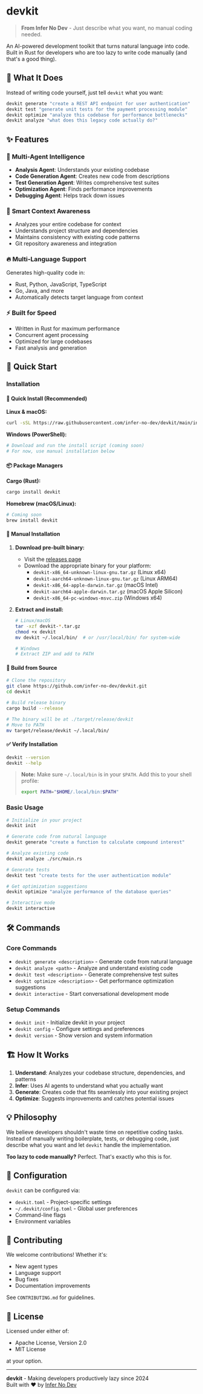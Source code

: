 # devkit

> **From Infer No Dev** - Just describe what you want, no manual coding needed.

An AI-powered development toolkit that turns natural language into code. Built in Rust for developers who are too lazy to write code manually (and that's a good thing).

## 🎯 What It Does

Instead of writing code yourself, just tell `devkit` what you want:

```bash
devkit generate "create a REST API endpoint for user authentication"
devkit test "generate unit tests for the payment processing module"  
devkit optimize "analyze this codebase for performance bottlenecks"
devkit analyze "what does this legacy code actually do?"
```

## ✨ Features

### 🤖 **Multi-Agent Intelligence**
- **Analysis Agent**: Understands your existing codebase
- **Code Generation Agent**: Creates new code from descriptions  
- **Test Generation Agent**: Writes comprehensive test suites
- **Optimization Agent**: Finds performance improvements
- **Debugging Agent**: Helps track down issues

### 🧠 **Smart Context Awareness**
- Analyzes your entire codebase for context
- Understands project structure and dependencies
- Maintains consistency with existing code patterns
- Git repository awareness and integration

### 🔥 **Multi-Language Support**
Generates high-quality code in:
- Rust, Python, JavaScript, TypeScript
- Go, Java, and more
- Automatically detects target language from context

### ⚡ **Built for Speed**
- Written in Rust for maximum performance
- Concurrent agent processing
- Optimized for large codebases
- Fast analysis and generation

## 🚀 Quick Start

### Installation

#### 🚀 Quick Install (Recommended)

**Linux & macOS:**
```bash
curl -sSL https://raw.githubusercontent.com/infer-no-dev/devkit/main/install.sh | bash
```

**Windows (PowerShell):**
```powershell
# Download and run the install script (coming soon)
# For now, use manual installation below
```

#### 📦 Package Managers

**Cargo (Rust):**
```bash
cargo install devkit
```

**Homebrew (macOS/Linux):**
```bash
# Coming soon
brew install devkit
```

#### 💾 Manual Installation

1. **Download pre-built binary:**
   - Visit the [releases page](https://github.com/infer-no-dev/devkit/releases)
   - Download the appropriate binary for your platform:
     - `devkit-x86_64-unknown-linux-gnu.tar.gz` (Linux x64)
     - `devkit-aarch64-unknown-linux-gnu.tar.gz` (Linux ARM64)
     - `devkit-x86_64-apple-darwin.tar.gz` (macOS Intel)
     - `devkit-aarch64-apple-darwin.tar.gz` (macOS Apple Silicon)
     - `devkit-x86_64-pc-windows-msvc.zip` (Windows x64)

2. **Extract and install:**
   ```bash
   # Linux/macOS
   tar -xzf devkit-*.tar.gz
   chmod +x devkit
   mv devkit ~/.local/bin/  # or /usr/local/bin/ for system-wide
   
   # Windows
   # Extract ZIP and add to PATH
   ```

#### 🔨 Build from Source

```bash
# Clone the repository
git clone https://github.com/infer-no-dev/devkit.git
cd devkit

# Build release binary
cargo build --release

# The binary will be at ./target/release/devkit
# Move to PATH
mv target/release/devkit ~/.local/bin/
```

#### ✅ Verify Installation

```bash
devkit --version
devkit --help
```

> **Note:** Make sure `~/.local/bin` is in your `$PATH`. Add this to your shell profile:
> ```bash
> export PATH="$HOME/.local/bin:$PATH"
> ```

### Basic Usage

```bash
# Initialize in your project
devkit init

# Generate code from natural language
devkit generate "create a function to calculate compound interest"

# Analyze existing code
devkit analyze ./src/main.rs

# Generate tests
devkit test "create tests for the user authentication module"

# Get optimization suggestions  
devkit optimize "analyze performance of the database queries"

# Interactive mode
devkit interactive
```

## 🛠️ Commands

### Core Commands
- `devkit generate <description>` - Generate code from natural language
- `devkit analyze <path>` - Analyze and understand existing code
- `devkit test <description>` - Generate comprehensive test suites
- `devkit optimize <description>` - Get performance optimization suggestions
- `devkit interactive` - Start conversational development mode

### Setup Commands
- `devkit init` - Initialize devkit in your project
- `devkit config` - Configure settings and preferences
- `devkit version` - Show version and system information

## 🏗️ How It Works

1. **Understand**: Analyzes your codebase structure, dependencies, and patterns
2. **Infer**: Uses AI agents to understand what you actually want
3. **Generate**: Creates code that fits seamlessly into your existing project
4. **Optimize**: Suggests improvements and catches potential issues

## 💡 Philosophy

We believe developers shouldn't waste time on repetitive coding tasks. Instead of manually writing boilerplate, tests, or debugging code, just describe what you want and let `devkit` handle the implementation.

**Too lazy to code manually?** Perfect. That's exactly who this is for.

## 🔧 Configuration

`devkit` can be configured via:
- `devkit.toml` - Project-specific settings
- `~/.devkit/config.toml` - Global user preferences  
- Command-line flags
- Environment variables

## 🤝 Contributing

We welcome contributions! Whether it's:
- New agent types
- Language support
- Bug fixes
- Documentation improvements

See `CONTRIBUTING.md` for guidelines.

## 📄 License

Licensed under either of:
- Apache License, Version 2.0
- MIT License

at your option.

---

**devkit** - Making developers productively lazy since 2024  
Built with ❤️ by [Infer No Dev](https://github.com/infer-no-dev)
